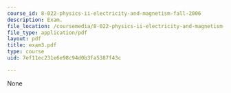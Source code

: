```yaml
---
course_id: 8-022-physics-ii-electricity-and-magnetism-fall-2006
description: Exam.
file_location: /coursemedia/8-022-physics-ii-electricity-and-magnetism-fall-2006/7ef11ec231e6e98c94d0b3fa5387f43c_exam3.pdf
file_type: application/pdf
layout: pdf
title: exam3.pdf
type: course
uid: 7ef11ec231e6e98c94d0b3fa5387f43c

---
```

None